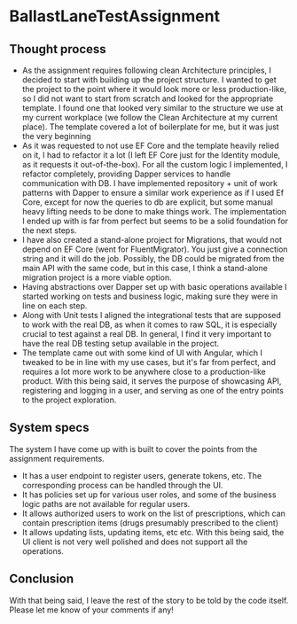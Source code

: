 # BallastLaneTestAssignment

## Thought process
- As the assignment requires following clean Architecture principles, I decided to start with building up the project structure.
I wanted to get the project to the point where it would look more or less production-like, so I did not want to start from scratch and looked for the appropriate template. I found one that looked very similar to the structure we use at my current workplace (we follow the Clean Architecture at my current place). The template covered a lot of boilerplate for me, but it was just the very beginning
- As it was requested to not use EF Core and the template heavily relied on it, I had to refactor it a lot (I left EF Core just for the Identity module, as it requests it out-of-the-box). For all the custom logic I implemented, I refactor completely, providing Dapper services to handle communication with DB. I have implemented repository + unit of work patterns with Dapper to ensure a similar work experience as if I used Ef Core, except for now the queries to db are explicit, but some manual heavy lifting needs to be done to make things work. The implementation I ended up with is far from perfect but seems to be a solid foundation for the next steps.
- I have also created a stand-alone project for Migrations, that would not depend on EF Core (went for FluentMigrator). You just give a connection string and it will do the job. Possibly, the DB could be migrated from the main API with the same code, but in this case, I think a stand-alone migration project is a more viable option. 
- Having abstractions over Dapper set up with basic operations available I started working on tests and business logic, making sure they were in line on each step.
- Along with Unit tests I aligned the integrational tests that are supposed to work with the real DB, as when it comes to raw SQL, it is especially crucial to test against a real DB. In general, I find it very important to have the real DB testing setup available in the project.
- The template came out with some kind of UI with Angular, which I tweaked to be in line with my use cases, but it's far from perfect, and requires a lot more work to be anywhere close to a production-like product. With this being said, it serves the purpose of showcasing API, registering and logging in a user, and serving as one of the entry points to the project exploration.

## System specs
The system I have come up with is built to cover the points from the assignment requirements. 
- It has a user endpoint to register users, generate tokens, etc. The corresponding process can be handled through the UI.
- It has policies set up for various user roles, and some of the business logic paths are not available for regular users.
- It allows authorized users to work on the list of prescriptions, which can contain prescription items (drugs presumably prescribed to the client)
- It allows updating lists, updating items, etc etc. With this being said, the UI client is not very well polished and does not support all the operations.

## Conclusion
With that being said, I leave the rest of the story to be told by the code itself. 
Please let me know of your comments if any! 
  
